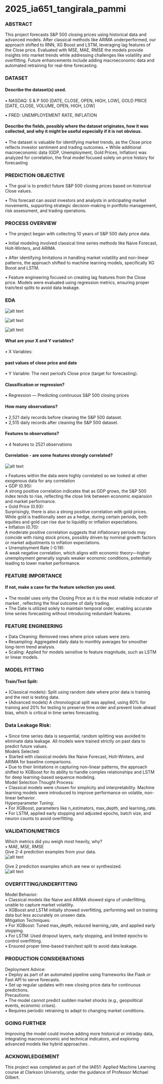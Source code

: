 # 2025_ia651_tangirala_pammi
### ABSTRACT
This project forecasts S&P 500 closing prices using historical data and advanced models. After classical methods like ARIMA underperformed, our approach shifted to RNN, XG Boost and LSTM, leveraging lag features of the Close price. Evaluated with MSE, MAE, RMSE  the models provide insights into market trends while addressing challenges like volatility and overfitting. Future enhancements include adding macroeconomic data and automated retraining for real-time forecasting.

### DATASET
#### Describe the dataset(s) used.  
•	NASDAQ:
 S & P 500 [DATE, CLOSE, OPEN, HIGH, LOW], 
GOLD PRICE [DATE, CLOSE, VOLUME, OPEN, HIGH,  LOW]


•	FRED: UNEMPLOYEMENT RATE, INFLATION 

#### Describe the fields, possibly where the dataset originates, how it was collected, and why it might be useful especially if it is not obvious.  


•	The dataset is valuable for identifying market trends, as the Close price reflects investor sentiment and trading outcomes. 
•	While additional macroeconomic data (GDP, Unemployment, Gold Prices, Inflation) was analyzed for correlation, the final model focused solely on price history for forecasting
### PREDICTION OBJECTIVE
•	The goal is to predict future S&P 500 closing prices based on historical Close values.


•	This forecast can assist investors and analysts in anticipating market movements, supporting strategic decision-making in portfolio management, risk assessment, and trading operations.

### PROCESS OVERVIEW
•	The project began with collecting 10 years of S&P 500 daily price data. 


•	Initial modeling involved classical time series methods like Naive Forecast, Holt-Winters, and ARIMA. 


•	After identifying limitations in handling market volatility and non-linear patterns, the approach shifted to machine learning models, specifically XG Boost and LSTM.


•	Feature engineering focused on creating lag features from the Close price. Models were evaluated using regression metrics, ensuring proper train/test splits to avoid data leakage.

### EDA
![alt text](image.png)


![alt text](image-1.png)


![alt text](image-2.png)


#### What are your X and Y variables? 
•	  X Variables:
#### past values of close price and date  
•	  Y Variable:
The next period’s Close price (target for forecasting).   
#### Classification or regression?  
•	Regression — Predicting continuous S&P 500 closing prices   
#### How many observations?  
•	2,521 daily records before cleaning the S&P 500 dataset.  
•	2,515 daily records after cleaning the S&P 500 dataset.  
#### Features to observations?  
•	4 features to 2521 observations  
#### Correlation - are some features strongly correlated?  


 ![alt text](image-3.png)

•	Features within the data were highly correlated so we looked at other exogenous data for any correlation   
•	GDP (0.95):   
A strong positive correlation indicates that as GDP grows, the S&P 500 index tends to rise, reflecting the close link between economic expansion and market performance.   
•	Gold Price (0.93):  
Surprisingly, there is also a strong positive correlation with gold prices. While gold is traditionally seen as a hedge, during certain   periods, both equities and gold can rise due to liquidity or inflation expectations.  
•	Inflation (0.70):  
A moderate positive correlation suggests that inflationary periods may coincide with rising stock prices, possibly driven by nominal growth factors or market adjustments to inflation expectations.  
•	Unemployment Rate (-0.19):  
A weak negative correlation, which aligns with economic theory—higher unemployment generally signals weaker economic conditions, potentially leading to lower market performance.  

### FEATURE IMPORTANCE  
#### If not, make a case for the feature selection you used.  
•	The model uses only the Closing Price as it is the most reliable indicator of market , reflecting the final outcome of daily trading.  
•	The Date is utilized solely to maintain temporal order, enabling accurate time series forecasting without introducing redundant features.  

### FEATURE ENGINEERING  
•	Data Cleaning: Removed rows where price values were zero.  
•	Resampling: Aggregated daily data to monthly averages for smoother long-term trend analysis.  
•	Scaling: Applied for models sensitive to feature magnitude, such as LSTM or linear models.  

### MODEL FITTING  

#### Train/Test Split:  
•	(Classical models): Split using random date where prior data is training and the rest is testing data.  
•	(Advanced models)  A chronological split was applied, using 80% for training and 20% for testing to preserve time order and prevent look-ahead bias, which is critical in time series forecasting.  
 
### Data Leakage Risk:  
•	Since time series data is sequential, random splitting was avoided to eliminate data leakage. All models were trained strictly on past data to predict future values.  
Models Selected:  
•	Started with classical models like Naive Forecast, Holt-Winters, and ARIMA for baseline comparisons.   
•	Due to their limitations in capturing non-linear patterns, the approach shifted to XGBoost for its ability to handle complex relationships and LSTM for deep learning-based sequence modeling.  
Model Selection Thought Process:  
•	Classical models were chosen for simplicity and interpretability. Machine learning models were introduced to improve performance on volatile, non-linear  behavior.  
Hyperparameter Tuning:  
•	For XGBoost, parameters like n_estimators, max_depth, and learning_rate.  
•	For LSTM, applied early stopping and adjusted epochs, batch size, and neuron counts to avoid overfitting.  

### VALIDATION/METRICS  
Which metrics did you weigh most heavily, why?  
•	MAE, MSE, RMSE  
Give 2-4 prediction examples from your data.  
![alt text](image-4.png)   

Give 2 prediction examples which are new or synthesized.   
![alt text](image-5.png)   




### OVERFITTING/UNDERFITTING  
Model Behavior:  
•	Classical models like Naive and ARIMA showed signs of underfitting, unable to capture market volatility.  
•	XGBoost and LSTM initially showed overfitting, performing well on training data but less accurately on unseen data.  
Mitigation Techniques:  
•	For XGBoost: Tuned max_depth, reduced learning_rate, and applied early stopping.  
•	For LSTM: Used dropout layers, early stopping, and limited epochs to control overfitting.  
•	Ensured proper time-based train/test split to avoid data leakage.  

### PRODUCTION CONSIDERATIONS  
Deployment Advice:  
•	Deploy as part of an automated pipeline using frameworks like Flask or Fast API to serve forecasts.   
•	Set up regular updates with new closing price data for continuous predictions.  
Precautions:  
•	The model cannot predict sudden market shocks (e.g., geopolitical events, economic crises).  
•	Requires periodic retraining to adapt to changing market conditions.  

### GOING FURTHER  
Improving the model could involve adding more historical or intraday data, integrating macroeconomic and technical indicators, and exploring advanced models like hybrid approaches .  

### ACKNOWLEDGEMENT  
This project was completed as part of the IA651: Applied Machine Learning course at Clarkson University, under the guidance of Professor Michael Gilbert.  
